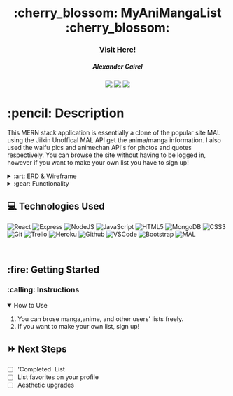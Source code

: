 <div align="center">
   <h1>:cherry_blossom: MyAniMangaList  :cherry_blossom: </h1>
   <h3><a href="https://myanimanga.herokuapp.com/">Visit Here!</a></h3>                            
   <h5>Alexander Cairel</h5>                             
   <a href="https://github.com/ajcairel" target="_blank">
      <img src="https://img.shields.io/badge/-GitHub:ajcairel-darkgreen?style=flat&logo=medium"/>
   </a>
   <a href="https://www.linkedin.com/in/alexandercairel/" target="_blank">
      <img src="https://img.shields.io/badge/-linkedin.com/in/alexandercairel/-blue?style=flat&``logo=Linkedin&logoColor=white">
   </a> 
   <a href="mailto:alexanderjcairel@gmail.com" target="_blank">
      <img src="https://img.shields.io/badge/-alexanderjcairel@gmail.com-c14438?style=flat&logo=Gmail&``logoColor=white">
   </a>  

</div>

<h1>:pencil: Description</h1>
<p> This MERN stack application is essentially a clone of the popular site MAL using the Jilkin Unoffical MAL API get the anima/manga information. I also used the waifu pics and animechan API's for photos and quotes respectively. You can browse the site without having to be logged in, however if you want to make your own list you have to sign up!  </p>

<details>
<summary> :art: ERD & Wireframe </summary>

| Description | Screenshot |
|------------ | ------------|
| <h3 align="center">ERD</h3> | <img src="https://i.imgur.com/wIrsPpf.png" width="700"/> |
| <h3 align="center">Wireframe</h3> | <img src="https://i.imgur.com/zk6Vkjc.png" width="700"/> |
</details>

<details>
<summary> :gear: Functionality</summary>

| Description | Screenshot |
|------------ | ------------|
| <h3 align="center">Top Anime Page</h3> | <img src="https://i.imgur.com/GRcj471.png" width="700"/> |
| <h3 align="center">Top Manga Page</h3> | <img src="https://i.imgur.com/vQFA47n.png" width="700"/> |
| <h3 align="center">All Profiles Page</h3> | <img src="https://i.imgur.com/zsJtmgx.png" width="700"/> |
| <h3 align="center">Brand New User Profile</h3> | <img src="https://i.imgur.com/MHk76ZU.png" width="700"/> |
| <h3 align="center">Active User Profile</h3> | <img src="https://i.imgur.com/b7lBE3I.png" width="700"/> |
| <h3 align="center">Viewing Another User's Anime</h3> | <img src="https://i.imgur.com/jantJ1Q.png" width="700"/> |
| <h3 align="center">Viewing Another User's Manga</h3> | <img src="https://i.imgur.com/N5vVMSu.png" width="700"/> |
| <h3 align="center">Anime Detail Page</h3> | <img src="https://i.imgur.com/F37aHmf.png" width="700"/> |
| <h3 align="center">Added Anime Modal</h3> | <img src="https://i.imgur.com/KJc6HCp.png" width="700"/> |
| <h3 align="center">Login Page</h3> | <img src="https://i.imgur.com/MoxNBz4.png" width="700"/> |
| <h3 align="center">Sign Up Page</h3> | <img src="https://i.imgur.com/MnDGJHv.png" width="700"/> |
| <h3 align="center">Manga Detail Page</h3> | <img src="https://i.imgur.com/Jbmaw2P.png" width="700"/> |
| <h3 align="center">Your Manga List Page</h3> | <img src="https://i.imgur.com/loLOIsn.png" width="700"/> |
| <h3 align="center">Your Anime List Page</h3> | <img src="https://i.imgur.com/c30CR1N.png" width="700"/> |
| <h3 align="center">Anime Search Results</h3> | <img src="https://i.imgur.com/jLXRQGK.png" width="700"/> |
| <h3 align="center">Manga Search Results</h3> | <img src="https://i.imgur.com/ar4rgXS.png" width="700"/> |
| <h3 align="center">No Results Modal</h3> | <img src="https://i.imgur.com/WyYd4pU.png" width="700"/> |







</details>

## :computer: Technologies Used


![React](https://img.shields.io/badge/React-20232A?style=for-the-badge&logo=react&logoColor=61DAFB)
![Express](https://img.shields.io/badge/Express.js-000000?style=for-the-badge&logo=express&logoColor=white) 
![NodeJS](https://img.shields.io/badge/Node.js-339933?style=for-the-badge&logo=nodedotjs&logoColor=white)
![JavaScript](https://img.shields.io/badge/JavaScript-323330?style=for-the-badge&logo=javascript&logoColor=F7DF1E) 
![HTML5](https://img.shields.io/badge/HTML5-E34F26?style=for-the-badge&logo=html5&logoColor=white)
![MongoDB](	https://img.shields.io/badge/MongoDB-4EA94B?style=for-the-badge&logo=mongodb&logoColor=white)
![CSS3](https://img.shields.io/badge/CSS3-1572B6?style=for-the-badge&logo=css3&logoColor=white)
![Git](https://img.shields.io/badge/GIT-E44C30?style=for-the-badge&logo=git&logoColor=white)
![Trello](https://img.shields.io/badge/Trello-0052CC?style=for-the-badge&logo=trello&logoColor=white) 
![Heroku](https://img.shields.io/badge/Heroku-430098?style=for-the-badge&logo=heroku&logoColor=white)
![Github](https://img.shields.io/badge/GitHub-100000?style=for-the-badge&logo=github&logoColor=white)
![VSCode](https://img.shields.io/badge/Visual_Studio_Code-0078D4?style=for-the-badge&logo=visual%20studio%20code&logoColor=white)
![Bootstrap](https://img.shields.io/badge/Bootstrap-563D7C?style=for-the-badge&logo=bootstrap&logoColor=white)
![MAL](https://img.shields.io/badge/Myanimelist-2E51A2?style=for-the-badge&logo=myanimelist&logoColor=white)


<br />


<h2> :fire: Getting Started </h2>

<h3> :calling: Instructions </h3>
<details open>
<summary>How to Use</summary>
<ol>
<li>You can brose manga,anime, and other users' lists freely. </li>
<li>If you want to make your own list, sign up!</li>
</ol>
</details>


## :fast_forward: Next Steps   

- [ ] 'Completed' List
- [ ] List favorites on your profile 
- [ ] Aesthetic upgrades
